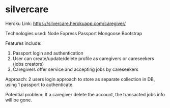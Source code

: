 # silvercare

Heroku Link:
https://silvercare.herokuapp.com/caregiver/

Technologies used:
Node
Express
Passport
Mongoose
Bootstrap

Features include:
1) Passport login and authentication
2) User can create/update/delete profile as caregivers or careseekers (jobs creators)
3) Caregivers offer service and accepting jobs by careseekers

Approach:
2 users login approach to store as separate collection in DB, using 1 passport to authenticate.

Potential problem:
If a caregiver delete the account, the transacted jobs info will be gone.
